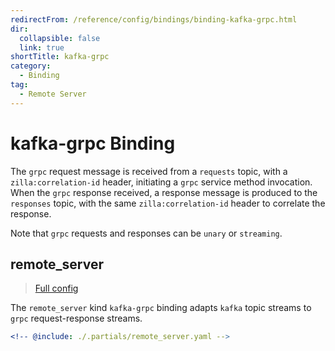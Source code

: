 ```yaml
---
redirectFrom: /reference/config/bindings/binding-kafka-grpc.html
dir:
  collapsible: false
  link: true
shortTitle: kafka-grpc
category:
  - Binding
tag:
  - Remote Server
---
```


# kafka-grpc Binding

The `grpc` request message is received from a `requests` topic, with a `zilla:correlation-id` header, initiating a `grpc` service method invocation. When the `grpc` response received, a response message is produced to the `responses` topic, with the same `zilla:correlation-id` header to correlate the response.

Note that `grpc` requests and responses can be `unary` or `streaming`.

## remote_server

> [Full config](./remote_server.md)

The `remote_server` kind `kafka-grpc` binding adapts `kafka` topic streams to `grpc` request-response streams.

```yaml {3}
<!-- @include: ./.partials/remote_server.yaml -->
```

